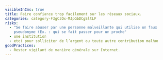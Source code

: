 ```yaml
---
visibleInCms: true
title: Faire confiance trop facilement sur les réseaux sociaux.
categories: category-F3gC3Ox-MJpGbDCgSltLP
risks:
  - "Se faire abuser par une personne malveillante qui utilise un faux
    pseudonyme (Ex. : qui se fait passer pour un proche"
  - une institution
  - etc) pour solliciter de l’argent ou toute autre contribution malhonnête.
goodPractices:
  - Rester vigilant de manière générale sur Internet.
---
```


